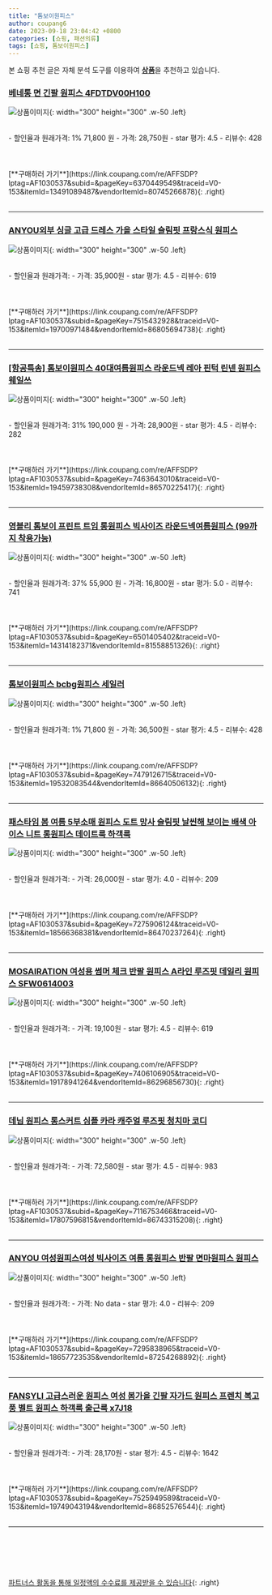 ```yaml
---
title: "톰보이원피스"
author: coupang6
date: 2023-09-18 23:04:42 +0800
categories: [쇼핑, 패션의류]
tags: [쇼핑, 톰보이원피스]
---
```


본 쇼핑 추천 글은 자체 분석 도구를 이용하여 [**상품**](https://link.coupang.com/a/bao1ui)을 추천하고 있습니다.

### [베네통 면 긴팔 원피스 4FDTDV00H100](https://link.coupang.com/re/AFFSDP?lptag=AF1030537&subid=&pageKey=6370449549&traceid=V0-153&itemId=13491089487&vendorItemId=80745266878)

![상품이미지](https://thumbnail8.coupangcdn.com/thumbnails/remote/230x230ex/image/retail/images/2022/03/02/13/1/aab3ca85-f041-4fa8-8ad1-6916f79bbad6.jpg){: width="300" height="300" .w-50 .left}


<br>
- 할인율과 원래가격: 1%  71,800   원
- 가격: 28,750원
- star 평가: 4.5
- 리뷰수: 428
<br>
<br>
<br>
<br>
[**구매하러 가기**](https://link.coupang.com/re/AFFSDP?lptag=AF1030537&subid=&pageKey=6370449549&traceid=V0-153&itemId=13491089487&vendorItemId=80745266878){: .right}
<br>
<br>

---

### [ANYOU외부 싱글 고급 드레스 가을 스타일 슬림핏 프랑스식 원피스](https://link.coupang.com/re/AFFSDP?lptag=AF1030537&subid=&pageKey=7515432928&traceid=V0-153&itemId=19700971484&vendorItemId=86805694738)

![상품이미지](https://thumbnail8.coupangcdn.com/thumbnails/remote/230x230ex/image/vendor_inventory/e024/689ff5797c980cd62740a8ac25eb9a5802c883ca1a994414017fa5f8139f.jpg){: width="300" height="300" .w-50 .left}


<br>
- 할인율과 원래가격: 
- 가격: 35,900원
- star 평가: 4.5
- 리뷰수: 619
<br>
<br>
<br>
<br>
[**구매하러 가기**](https://link.coupang.com/re/AFFSDP?lptag=AF1030537&subid=&pageKey=7515432928&traceid=V0-153&itemId=19700971484&vendorItemId=86805694738){: .right}
<br>
<br>

---

### [[항공특송] 톰보이원피스 40대여름원피스 라운드넥 레아 핀턱 린넨 원피스 웨일쓰](https://link.coupang.com/re/AFFSDP?lptag=AF1030537&subid=&pageKey=7463643010&traceid=V0-153&itemId=19459738308&vendorItemId=86570225417)

![상품이미지](https://thumbnail9.coupangcdn.com/thumbnails/remote/230x230ex/image/vendor_inventory/cdd1/76d433ccfd47bd800d3f10686fa132c38f83a093168a7a81b43178769f25.jpg){: width="300" height="300" .w-50 .left}


<br>
- 할인율과 원래가격: 31%  190,000   원
- 가격: 28,900원
- star 평가: 4.5
- 리뷰수: 282
<br>
<br>
<br>
<br>
[**구매하러 가기**](https://link.coupang.com/re/AFFSDP?lptag=AF1030537&subid=&pageKey=7463643010&traceid=V0-153&itemId=19459738308&vendorItemId=86570225417){: .right}
<br>
<br>

---

### [영블리 톰보이 프린트 트임 롱원피스 빅사이즈 라운드넥여름원피스 (99까지 착용가능)](https://link.coupang.com/re/AFFSDP?lptag=AF1030537&subid=&pageKey=6501405402&traceid=V0-153&itemId=14314182371&vendorItemId=81558851326)

![상품이미지](https://thumbnail6.coupangcdn.com/thumbnails/remote/230x230ex/image/vendor_inventory/c90c/33ac05554dc1037d32901228053e118ff79e55d2a53379918704d998cae8.jpg){: width="300" height="300" .w-50 .left}


<br>
- 할인율과 원래가격: 37%  55,900   원
- 가격: 16,800원
- star 평가: 5.0
- 리뷰수: 741
<br>
<br>
<br>
<br>
[**구매하러 가기**](https://link.coupang.com/re/AFFSDP?lptag=AF1030537&subid=&pageKey=6501405402&traceid=V0-153&itemId=14314182371&vendorItemId=81558851326){: .right}
<br>
<br>

---

### [톰보이원피스 bcbg원피스 세일러](https://link.coupang.com/re/AFFSDP?lptag=AF1030537&subid=&pageKey=7479126715&traceid=V0-153&itemId=19532083544&vendorItemId=86640506132)

![상품이미지](https://thumbnail8.coupangcdn.com/thumbnails/remote/230x230ex/image/vendor_inventory/b700/feeddf1defcbe7fa6917558dccdcdbb765a2522de41d01a34de5dc4936e0.jpg){: width="300" height="300" .w-50 .left}


<br>
- 할인율과 원래가격: 1%  71,800   원
- 가격: 36,500원
- star 평가: 4.5
- 리뷰수: 428
<br>
<br>
<br>
<br>
[**구매하러 가기**](https://link.coupang.com/re/AFFSDP?lptag=AF1030537&subid=&pageKey=7479126715&traceid=V0-153&itemId=19532083544&vendorItemId=86640506132){: .right}
<br>
<br>

---

### [패스타임 봄 여름 5부소매 원피스 도트 망사 슬림핏 날씬해 보이는 배색 아이스 니트 롱원피스 데이트룩 하객룩](https://link.coupang.com/re/AFFSDP?lptag=AF1030537&subid=&pageKey=7275906124&traceid=V0-153&itemId=18566368381&vendorItemId=86470237264)

![상품이미지](https://thumbnail9.coupangcdn.com/thumbnails/remote/230x230ex/image/vendor_inventory/890f/a5481a72ccb6d45d9e514636943429062e82abf0515f882a7debe9340617.jpg){: width="300" height="300" .w-50 .left}


<br>
- 할인율과 원래가격: 
- 가격: 26,000원
- star 평가: 4.0
- 리뷰수: 209
<br>
<br>
<br>
<br>
[**구매하러 가기**](https://link.coupang.com/re/AFFSDP?lptag=AF1030537&subid=&pageKey=7275906124&traceid=V0-153&itemId=18566368381&vendorItemId=86470237264){: .right}
<br>
<br>

---

### [MOSAIRATION 여성용 썸머 체크 반팔 원피스 A라인 루즈핏 데일리 원피스 SFW0614003](https://link.coupang.com/re/AFFSDP?lptag=AF1030537&subid=&pageKey=7406106905&traceid=V0-153&itemId=19178941264&vendorItemId=86296856730)

![상품이미지](https://thumbnail9.coupangcdn.com/thumbnails/remote/230x230ex/image/vendor_inventory/8bb7/03b329dbb6473cf0f24d62492a5e19b97fbdfc78e0a88e8146c9eaca462f.jpg){: width="300" height="300" .w-50 .left}


<br>
- 할인율과 원래가격: 
- 가격: 19,100원
- star 평가: 4.5
- 리뷰수: 619
<br>
<br>
<br>
<br>
[**구매하러 가기**](https://link.coupang.com/re/AFFSDP?lptag=AF1030537&subid=&pageKey=7406106905&traceid=V0-153&itemId=19178941264&vendorItemId=86296856730){: .right}
<br>
<br>

---

### [데님 원피스 롱스커트 심플 카라 캐주얼 루즈핏 청치마 코디](https://link.coupang.com/re/AFFSDP?lptag=AF1030537&subid=&pageKey=7116753466&traceid=V0-153&itemId=17807596815&vendorItemId=86743315208)

![상품이미지](https://thumbnail8.coupangcdn.com/thumbnails/remote/230x230ex/image/vendor_inventory/f001/f84c19beb89a8d40b55dbe768a8b6594c3961f2ad3bc3c6747754062ce14.png){: width="300" height="300" .w-50 .left}


<br>
- 할인율과 원래가격: 
- 가격: 72,580원
- star 평가: 4.5
- 리뷰수: 983
<br>
<br>
<br>
<br>
[**구매하러 가기**](https://link.coupang.com/re/AFFSDP?lptag=AF1030537&subid=&pageKey=7116753466&traceid=V0-153&itemId=17807596815&vendorItemId=86743315208){: .right}
<br>
<br>

---

### [ANYOU 여성원피스여성 빅사이즈 여름 롱원피스 반팔 면마원피스 원피스](https://link.coupang.com/re/AFFSDP?lptag=AF1030537&subid=&pageKey=7295838965&traceid=V0-153&itemId=18657723535&vendorItemId=87254268892)

![상품이미지](https://thumbnail6.coupangcdn.com/thumbnails/remote/230x230ex/image/vendor_inventory/e7fb/08f112bf8337c24cdb32e1bd49ea4ae74cfc1ab099672475d517bdcf28c7.jpg){: width="300" height="300" .w-50 .left}


<br>
- 할인율과 원래가격: 
- 가격: No data
- star 평가: 4.0
- 리뷰수: 209
<br>
<br>
<br>
<br>
[**구매하러 가기**](https://link.coupang.com/re/AFFSDP?lptag=AF1030537&subid=&pageKey=7295838965&traceid=V0-153&itemId=18657723535&vendorItemId=87254268892){: .right}
<br>
<br>

---

### [FANSYLI 고급스러운 원피스 여성 봄가을 긴팔 자가드 원피스 프렌치 복고풍 벨트 원피스 하객룩 출근룩 x7J18](https://link.coupang.com/re/AFFSDP?lptag=AF1030537&subid=&pageKey=7525949589&traceid=V0-153&itemId=19749043194&vendorItemId=86852576544)

![상품이미지](https://thumbnail8.coupangcdn.com/thumbnails/remote/230x230ex/image/vendor_inventory/2116/9f562235b3fb9fe3d68ee5ddacce57b8c5585a330c4ae471712545801d2d.jpg){: width="300" height="300" .w-50 .left}


<br>
- 할인율과 원래가격: 
- 가격: 28,170원
- star 평가: 4.5
- 리뷰수: 1642
<br>
<br>
<br>
<br>
[**구매하러 가기**](https://link.coupang.com/re/AFFSDP?lptag=AF1030537&subid=&pageKey=7525949589&traceid=V0-153&itemId=19749043194&vendorItemId=86852576544){: .right}
<br>
<br>

---
<br><br><br><br><br> [파트너스 활동을 통해 일정액의 수수료를 제공받을 수 있습니다](https://link.coupang.com/a/bao1ui){: .right}